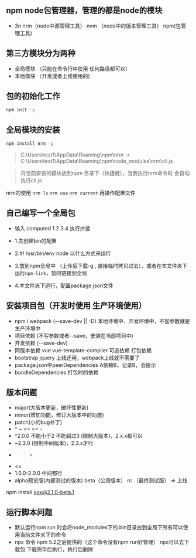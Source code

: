 ## npm node包管理器，管理的都是node的模块
- 3n nrm（node中源管理工具） nvm （node中的版本管理工具） npm(包管理工具)


## 第三方模块分为两种 
- 全局模块 （只能在命令行中使用 任何路径都可以）
- 本地模块 （开发或者上线使用的)


## 包的初始化工作 
```bash
npm init -y
```

## 全局模块的安装
```bash
npm install nrm -g
```

> C:\Users\test1\AppData\Roaming\npm\nrm -> C:\Users\test1\AppData\Roaming\npm\node_modules\nrm\cli.js

> 将当前安装的模块放到npm 目录下（快捷键），当我执行nrm命令时 会自动执行cli.js

nrm的使用 `nrm ls` `nrm use` `nrm current` 再操作配置文件

## 自己编写一个全局包
- 输入 computed 1 2 3 4  执行拼接

- 1.先创建bin的配置
- 2.#! /usr/bin/env node 以什么方式来运行
- 3.放到npm全局中 （上传后下载-g , 直接临时拷贝过去），或者在本文件夹下运行`npm-link`，暂时链接到全局

- 4.本文件夹下运行，配置package.json文件


## 安装项目包（开发时使用 生产环境使用）
- npm i webpack (--save-dev || -D) 本地环境中，开发环境中，不加参数就是生产环境中
- 项目依赖 (不写参数或者--save，安装在当前项目中) 
- 开发依赖 (--save-dev) 
- 同版本依赖 vue vue-template-compiler 可选依赖 打包依赖 
- bootstrap  jquery 上线还用，webpack上线就不需要了
- package.json中peerDependencies A依赖B，记录B，会提示
- bundleDependencies 打包时的依赖

## 版本问题
- major(大版本更新，破坏性更新)
- minor(增加功能，修订大版本中的功能)
- patch(小的bug补丁)
- ^ ~ >= <=  - 
- ^2.0.0 不能小于2 不能超过3  (限制大版本)，2.x.x都可以
- ~2.3.0 (限制中间版本)，2.3.x才行
- >= 
- <=
- 1.0.0-2.0.0 中间都行
- alpha预览版(内部测试的版本) beta（公测版本） rc （最终测试版） => 上线

npm install xxx@2.1.0-beta.1
  

## 运行脚本问题
- 默认运行npm run 时会将node_modules下的.bin目录放到全局下所有可以使用当前文件夹下的命令
- npx 命令 npm 5.2之后提供的（这个命令没有npm run好管理） npx可以去下载包 下载完毕后执行，执行后删除


